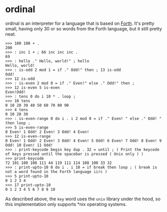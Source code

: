 # ordinal
ordinal is an interpreter for a language that is based on [Forth](https://www.forth.com/forth/).
It's pretty small, having only 30 or so words from the Forth language, but it still pretty neat.

```
>>> 100 100 + .                    
200 
>>> : inc 1 + ; 66 inc inc inc .
69 
>>> : hello ." Hello, world!" ; hello
Hello, world!
>>> : is-odd 2 mod 1 = if ." Odd!" then ; 13 is-odd
Odd!
>>> 12 is-odd
>>> : is-even 2 mod 0 = if ." Even!" else ." Odd!" then ;
>>> 12 is-even 5 is-even
Even!Odd!
>>> : tens 0 do i 10 * . loop ;
>>> 10 tens
0 10 20 30 40 50 60 70 80 90 
>>> 4 tens
0 10 20 30 
>>> : is-even-range 0 do i . i 2 mod 0 = if ." Even! " else ." Odd! " then loop ;
>>> 5 is-even-range
0 Even! 1 Odd! 2 Even! 3 Odd! 4 Even! 
>>> 12 is-even-range
0 Even! 1 Odd! 2 Even! 3 Odd! 4 Even! 5 Odd! 6 Even! 7 Odd! 8 Even! 9 Odd! 10 Even! 11 Odd! 
>>> : print-keycode begin key dup . 32 = until ; ( Print the keycode of keys pressed until the spacebar is pressed ( Unix only ) )
>>> print-keycode
72 101 108 108 111 44 119 111 114 108 100 33 32 
>>> : print-upto-10 0 do i . i 10 = if break then loop ; ( break is not a word found in the Forth language iirc ) 
>>> 5 print-upto-10
0 1 2 3 4 
>>> 17 print-upto-10
0 1 2 3 4 5 6 7 8 9 10 
```
As described above, the `key` word uses the `unix` library under the hood, so this implementation
only supports *nix operating systems.